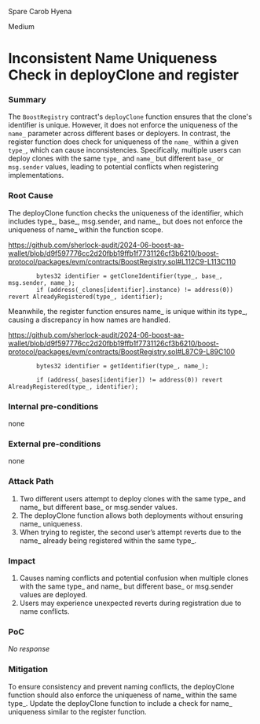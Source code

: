 Spare Carob Hyena

Medium

# Inconsistent Name Uniqueness Check in deployClone and register

### Summary

The `BoostRegistry` contract's `deployClone` function ensures that the clone's identifier is unique. However, it does not enforce the uniqueness of the `name_` parameter across different bases or deployers. In contrast, the register function does check for uniqueness of the `name_` within a given `type_`, which can cause inconsistencies. Specifically, multiple users can deploy clones with the same `type_` and `name_` but different `base_` or `msg.sender` values, leading to potential conflicts when registering implementations.

### Root Cause

The deployClone function checks the uniqueness of the identifier, which includes type_, base_, msg.sender, and name_, but does not enforce the uniqueness of name_ within the function scope.

https://github.com/sherlock-audit/2024-06-boost-aa-wallet/blob/d9f597776cc2d20fbb19ffb1f7731126cf3b6210/boost-protocol/packages/evm/contracts/BoostRegistry.sol#L112C9-L113C110

```solidity
        bytes32 identifier = getCloneIdentifier(type_, base_, msg.sender, name_);
        if (address(_clones[identifier].instance) != address(0)) revert AlreadyRegistered(type_, identifier);

```

Meanwhile, the register function ensures name_ is unique within its type_, causing a discrepancy in how names are handled.

https://github.com/sherlock-audit/2024-06-boost-aa-wallet/blob/d9f597776cc2d20fbb19ffb1f7731126cf3b6210/boost-protocol/packages/evm/contracts/BoostRegistry.sol#L87C9-L89C100

```solidity
        bytes32 identifier = getIdentifier(type_, name_);

        if (address(_bases[identifier]) != address(0)) revert AlreadyRegistered(type_, identifier);

```

### Internal pre-conditions

none

### External pre-conditions

none

### Attack Path

1. Two different users attempt to deploy clones with the same type_ and name_ but different base_ or msg.sender values.
2. The deployClone function allows both deployments without ensuring name_ uniqueness.
3. When trying to register, the second user’s attempt reverts due to the name_ already being registered within the same type_.

### Impact

1. Causes naming conflicts and potential confusion when multiple clones with the same type_ and name_ but different base_ or msg.sender values are deployed.
2. Users may experience unexpected reverts during registration due to name conflicts.

### PoC

_No response_

### Mitigation

To ensure consistency and prevent naming conflicts, the deployClone function should also enforce the uniqueness of name_ within the same type_. Update the deployClone function to include a check for name_ uniqueness similar to the register function.